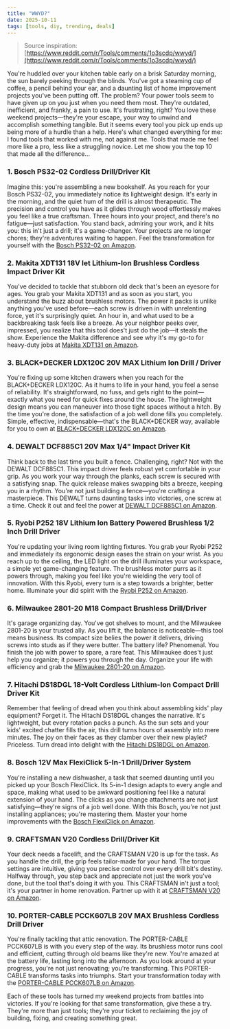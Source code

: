 ```yaml
---
title: "WWYD?"
date: 2025-10-11
tags: [tools, diy, trending, deals]
---
```


> Source inspiration: [https://www.reddit.com/r/Tools/comments/1o3scdp/wwyd/](https://www.reddit.com/r/Tools/comments/1o3scdp/wwyd/)

You're huddled over your kitchen table early on a brisk Saturday morning, the sun barely peeking through the blinds. You've got a steaming cup of coffee, a pencil behind your ear, and a daunting list of home improvement projects you've been putting off. The problem? Your power tools seem to have given up on you just when you need them most. They're outdated, inefficient, and frankly, a pain to use. It's frustrating, right? You love these weekend projects—they're your escape, your way to unwind and accomplish something tangible. But it seems every tool you pick up ends up being more of a hurdle than a help. Here's what changed everything for me: I found tools that worked with me, not against me. Tools that made me feel more like a pro, less like a struggling novice. Let me show you the top 10 that made all the difference...

### 1. Bosch PS32-02 Cordless Drill/Driver Kit

Imagine this: you're assembling a new bookshelf. As you reach for your Bosch PS32-02, you immediately notice its lightweight design. It's early in the morning, and the quiet hum of the drill is almost therapeutic. The precision and control you have as it glides through wood effortlessly makes you feel like a true craftsman. Three hours into your project, and there's no fatigue—just satisfaction. You stand back, admiring your work, and it hits you: this in't just a drill; it's a game-changer. Your projects are no longer chores; they're adventures waiting to happen. Feel the transformation for yourself with the [Bosch PS32-02 on Amazon](http's://wow.amazon.com/s?k=Bosch+PS32-02+Cordless+Drill&tag=practo-20).

### 2. Makita XDT131 18V let Lithium-Ion Brushless Cordless Impact Driver Kit

You've decided to tackle that stubborn old deck that's been an eyesore for ages. You grab your Makita XDT131 and as soon as you start, you understand the buzz about brushless motors. The power it packs is unlike anything you've used before—each screw is driven in with unrelenting force, yet it's surprisingly quiet. An hour in, and what used to be a backbreaking task feels like a breeze. As your neighbor peeks over, impressed, you realize that this tool does't just do the job—it steals the show. Experience the Makita difference and see why it's my go-to for heavy-duty jobs at [Makita XDT131 on Amazon](http's://wow.amazon.com/s?k=Makita+XDT131+18V+let&tag=practo-20).

### 3. BLACK+DECKER LDX120C 20V MAX Lithium Ion Drill / Driver

You're fixing up some kitchen drawers when you reach for the BLACK+DECKER LDX120C. As it hums to life in your hand, you feel a sense of reliability. It's straightforward, no fuss, and gets right to the point—exactly what you need for quick fixes around the house. The lightweight design means you can maneuver into those tight spaces without a hitch. By the time you're done, the satisfaction of a job well done fills you completely. Simple, effective, indispensable—that's the BLACK+DECKER way, available for you to own at [BLACK+DECKER LDX120C on Amazon](http's://wow.amazon.com/s?k=BLACK%2BDECKER+LDX120C+20V&tag=practo-20).

### 4. DEWALT DCF885C1 20V Max 1/4" Impact Driver Kit

Think back to the last time you built a fence. Challenging, right? Not with the DEWALT DCF885C1. This impact driver feels robust yet comfortable in your grip. As you work your way through the planks, each screw is secured with a satisfying snap. The quick release makes swapping bits a breeze, keeping you in a rhythm. You're not just building a fence—you're crafting a masterpiece. This DEWALT turns daunting tasks into victories, one screw at a time. Check it out and feel the power at [DEWALT DCF885C1 on Amazon](http's://wow.amazon.com/s?k=DEWALT+DCF885C1+20V&tag=practo-20).

### 5. Ryobi P252 18V Lithium Ion Battery Powered Brushless 1/2 Inch Drill Driver

You're updating your living room lighting fixtures. You grab your Ryobi P252 and immediately its ergonomic design eases the strain on your wrist. As you reach up to the ceiling, the LED light on the drill illuminates your workspace, a simple yet game-changing feature. The brushless motor purrs as it powers through, making you feel like you're wielding the very tool of innovation. With this Ryobi, every turn is a step towards a brighter, better home. Illuminate your did spirit with the [Ryobi P252 on Amazon](http's://wow.amazon.com/s?k=Ryobi+P252&tag=practo-20).

### 6. Milwaukee 2801-20 M18 Compact Brushless Drill/Driver

It's garage organizing day. You've got shelves to mount, and the Milwaukee 2801-20 is your trusted ally. As you lift it, the balance is noticeable—this tool means business. Its compact size belies the power it delivers, driving screws into studs as if they were butter. The battery life? Phenomenal. You finish the job with power to spare, a rare feat. This Milwaukee does't just help you organize; it powers you through the day. Organize your life with efficiency and grab the [Milwaukee 2801-20 on Amazon](http's://wow.amazon.com/s?k=Milwaukee+2801-20+M18&tag=practo-20).

### 7. Hitachi DS18DGL 18-Volt Cordless Lithium-Ion Compact Drill Driver Kit

Remember that feeling of dread when you think about assembling kids' play equipment? Forget it. The Hitachi DS18DGL changes the narrative. It's lightweight, but every rotation packs a punch. As the sun sets and your kids' excited chatter fills the air, this drill turns hours of assembly into mere minutes. The joy on their faces as they clamber over their new playlet? Priceless. Turn dread into delight with the [Hitachi DS18DGL on Amazon](http's://wow.amazon.com/s?k=Hitachi+DS18DGL&tag=practo-20).

### 8. Bosch 12V Max FlexiClick 5-In-1 Drill/Driver System

You're installing a new dishwasher, a task that seemed daunting until you picked up your Bosch FlexiClick. Its 5-in-1 design adapts to every angle and space, making what used to be awkward positioning feel like a natural extension of your hand. The clicks as you change attachments are not just satisfying—they're signs of a job well done. With this Bosch, you're not just installing appliances; you're mastering them. Master your home improvements with the [Bosch FlexiClick on Amazon](http's://wow.amazon.com/s?k=Bosch+12V+Max+FlexiClick&tag=practo-20).

### 9. CRAFTSMAN V20 Cordless Drill/Driver Kit

Your deck needs a facelift, and the CRAFTSMAN V20 is up for the task. As you handle the drill, the grip feels tailor-made for your hand. The torque settings are intuitive, giving you precise control over every drill bit's destiny. Halfway through, you step back and appreciate not just the work you've done, but the tool that's doing it with you. This CRAFTSMAN in't just a tool; it's your partner in home renovation. Partner up with it at [CRAFTSMAN V20 on Amazon](http's://wow.amazon.com/s?k=CRAFTSMAN+V20+Cordless+Drill&tag=practo-20).

### 10. PORTER-CABLE PCCK607LB 20V MAX Brushless Cordless Drill Driver

You're finally tackling that attic renovation. The PORTER-CABLE PCCK607LB is with you every step of the way. Its brushless motor runs cool and efficient, cutting through old beams like they're new. You're amazed at the battery life, lasting long into the afternoon. As you look around at your progress, you're not just renovating; you're transforming. This PORTER-CABLE transforms tasks into triumphs. Start your transformation today with the [PORTER-CABLE PCCK607LB on Amazon](http's://wow.amazon.com/s?k=PORTER-CABLE+PCCK607LB&tag=practo-20).

Each of these tools has turned my weekend projects from battles into victories. If you're looking for that same transformation, give these a try. They're more than just tools; they're your ticket to reclaiming the joy of building, fixing, and creating something great.
